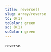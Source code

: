 ```yaml
---
title: reverse()
slug: array/reverse
tc: O(1)
tcColor: green
sc: O(1)
scColor: green
---
```

`reverse`.